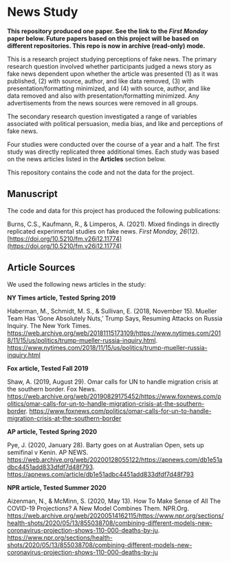 # News Study

**This repository produced one paper.
See the link to the *First Monday* paper below.
Future papers based on this project will be
based on different repositories.
This repo is now in archive (read-only) mode.**

This is a research project studying perceptions of fake news.
The primary research question involved whether participants
judged a news story as fake news dependent upon whether the
article was presented
(1) as it was published,
(2) with source, author, and like data removed,
(3) with presentation/formatting minimized, and
(4) with source, author, and like data removed and
also with presentation/formatting minimized.
Any advertisements from the news sources were removed in all groups.

The secondary research question investigated a
range of variables associated with political persuasion,
media bias, and like and perceptions of fake news.

Four studies were conducted over the course of a year and a half.
The first study was directly replicated three additional times.
Each study was based on the news articles listed in the
**Articles** section below.

This repository contains the code and not the data for the project.

## Manuscript

The code and data for this project has produced the
following publications:

Burns, C.S., Kaufmann, R., & Limperos, A. (2021).
Mixed findings in directly replicated experimental studies on fake news.
*First Monday, 26*(12).
[https://doi.org/10.5210/fm.v26i12.11774](https://doi.org/10.5210/fm.v26i12.11774)

## Article Sources

We used the following news articles in the study:

**NY Times article, Tested Spring 2019**

Haberman, M., Schmidt, M. S., & Sullivan, E. (2018, November 15). Mueller Team Has ‘Gone Absolutely Nuts,’ Trump Says, Resuming Attacks on Russia Inquiry. The New York Times. https://web.archive.org/web/20181115173109/https://www.nytimes.com/2018/11/15/us/politics/trump-mueller-russia-inquiry.html. https://www.nytimes.com/2018/11/15/us/politics/trump-mueller-russia-inquiry.html

**Fox article, Tested Fall 2019**

Shaw, A. (2019, August 29). Omar calls for UN to handle migration crisis at the southern border. Fox News. https://web.archive.org/web/20190829175452/https://www.foxnews.com/politics/omar-calls-for-un-to-handle-migration-crisis-at-the-southern-border. https://www.foxnews.com/politics/omar-calls-for-un-to-handle-migration-crisis-at-the-southern-border

**AP article, Tested Spring 2020**

Pye, J. (2020, January 28). Barty goes on at Australian Open, sets up semifinal v Kenin. AP NEWS. https://web.archive.org/web/20200128055122/https://apnews.com/db1e51adbc4451add833dfdf7d48f793. https://apnews.com/article/db1e51adbc4451add833dfdf7d48f793

**NPR article, Tested Summer 2020**

Aizenman, N., & McMinn, S. (2020, May 13). How To Make Sense of All The COVID-19 Projections? A New Model Combines Them. NPR.Org. https://web.archive.org/web/20200514162115/https://www.npr.org/sections/health-shots/2020/05/13/855038708/combining-different-models-new-coronavirus-projection-shows-110-000-deaths-by-ju. https://www.npr.org/sections/health-shots/2020/05/13/855038708/combining-different-models-new-coronavirus-projection-shows-110-000-deaths-by-ju

